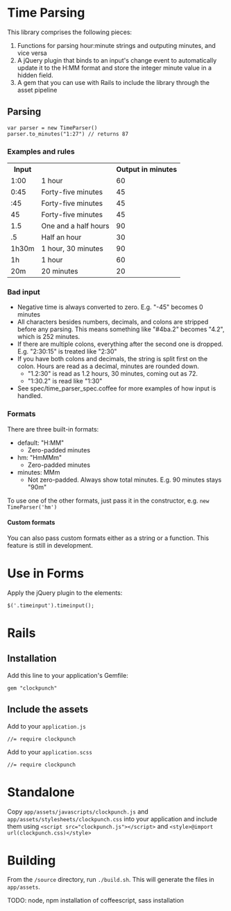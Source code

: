 # Time Parsing

This library comprises the following pieces:

1. Functions for parsing hour:minute strings and outputing minutes, and vice versa
2. A jQuery plugin that binds to an input's change event to automatically update it to the H:MM format and store the integer minute value in a hidden field.
3. A gem that you can use with Rails to include the library through the asset pipeline

## Parsing

    var parser = new TimeParser()
    parser.to_minutes("1:27") // returns 87

### Examples and rules
<table>
  <tr>
    <th>Input</th>
    <th></th>
    <th>Output in minutes</th>
  <tr>
    <td>1:00</td>
    <td>1 hour</td>
    <td>60
  </tr>
  <tr>
    <td>0:45</td>
    <td>Forty-five minutes</td>
    <td>45</td>
  </tr>
  <tr>
    <td>:45</td>
    <td>Forty-five minutes</td>
    <td>45</td>
  </tr>
  <tr>
    <td>45</td>
    <td>Forty-five minutes</td>
    <td>45</td>
  </tr>
  <tr>
    <td>1.5</td>
    <td>One and a half hours</td>
    <td>90</td>
  </tr>
  <tr>
    <td>.5</td>
    <td>Half an hour</td>
    <td>30</td>
  </tr>
  <tr>
    <td>1h30m</td>
    <td>1 hour, 30 minutes</td>
    <td>90</td>
  </tr>
  <tr>
    <td>1h</td>
    <td>1 hour</td>
    <td>60</td>
  </tr>
  <tr>
    <td>20m</td>
    <td>20 minutes</td>
    <td>20</td>
  </tr>
</table>

### Bad input

- Negative time is always converted to zero. E.g. "-45" becomes 0 minutes
- All characters besides numbers, decimals, and colons are stripped before any parsing. This means something like "#4ba.2" becomes "4.2", which is 252 minutes.
- If there are multiple colons, everything after the second one is dropped. E.g. "2:30:15" is treated like "2:30"
- If you have both colons and decimals, the string is split first on the colon. Hours are read as a decimal, minutes are rounded down.
   - "1.2:30" is read as 1.2 hours, 30 minutes, coming out as 72.
   - "1:30.2" is read like "1:30"
- See spec/time_parser_spec.coffee for more examples of how input is handled.

### Formats

There are three built-in formats:

  * default: "H:MM"
    * Zero-padded minutes
  * hm: "HmMMm"
    * Zero-padded minutes
  * minutes: MMm
    * Not zero-padded. Always show total minutes. E.g. 90 minutes stays "90m"

To use one of the other formats, just pass it in the constructor, e.g. `new TimeParser('hm')`

#### Custom formats

You can also pass custom formats either as a string or a function. This feature is still in development.

# Use in Forms

Apply the jQuery plugin to the elements:

    $('.timeinput').timeinput();

# Rails

## Installation

Add this line to your application's Gemfile:

    gem "clockpunch"

## Include the assets
Add to your `application.js`

    //= require clockpunch

Add to your `application.scss`

    //= require clockpunch

# Standalone

Copy `app/assets/javascripts/clockpunch.js` and `app/assets/stylesheets/clockpunch.css` into your
application and include them using `<script src="clockpunch.js"></script>` and `<style>@import url(clockpunch.css)</style>`

# Building

From the `/source` directory, run `./build.sh`. This will generate the files in `app/assets`.

TODO: node, npm installation of coffeescript, sass installation
